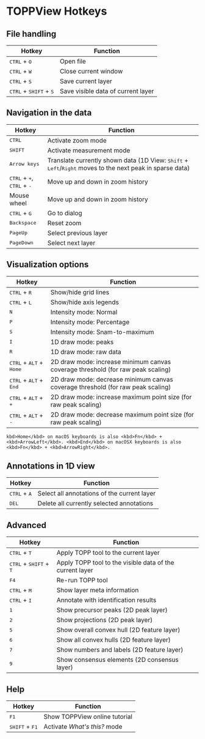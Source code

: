 TOPPView Hotkeys
================

## File handling

| Hotkey               | Function                                            |
|----------------------|-----------------------------------------------------|
| <kbd>CTRL</kbd> + <kbd>O</kbd>             | Open file                                           |
| <kbd>CTRL</kbd> + <kbd>W</kbd>             | Close current window                                |
| <kbd>CTRL</kbd> + <kbd>S</kbd>             | Save current layer                                  |
| <kbd>CTRL</kbd> + <kbd>SHIFT</kbd> + <kbd>S</kbd>       | Save visible data of current layer                  |


## Navigation in the data

| Hotkey               | Function                                            |
|----------------------|-----------------------------------------------------|
| <kbd>CTRL</kbd>               | Activate zoom mode                                  |
| <kbd>SHIFT</kbd>              | Activate measurement mode                           |
| <kbd>Arrow keys</kbd>      | Translate currently shown data (1D View: <kbd>Shift</kbd> + <kbd>Left</kbd>/<kbd>Right</kbd> moves to the next peak in sparse data)|
|<kbd>CTRL</kbd> + <kbd>+</kbd>, <br><kbd>CTRL</kbd> + <kbd>-</kbd>    | Move up and down in zoom history                    |
| Mouse wheel          | Move up and down in zoom history                    |
| <kbd>CTRL</kbd> + <kbd>G</kbd>             | Go to dialog                                         |
| <kbd>Backspace</kbd>          | Reset zoom                                          |
| <kbd>PageUp</kbd>            | Select previous layer                               |
| <kbd>PageDown</kbd>           | Select next layer                                   |

## Visualization options

| Hotkey               | Function                                            |
|----------------------|-----------------------------------------------------|
| <kbd>CTRL</kbd> + <kbd>R</kbd>             | Show/hide grid lines                                      |
| <kbd>CTRL</kbd> + <kbd>L</kbd>             | Show/hide axis legends                                    |
| <kbd>N</kbd>                  |      Intensity mode: Normal                              |
| <kbd>P</kbd>                  | Intensity mode: Percentage                         |
| <kbd>S</kbd>                  | Intensity mode: Snam-to-maximum                     |
| <kbd>I</kbd>                  | 1D draw mode: peaks                                 |
| <kbd>R</kbd>                  | 1D draw mode: raw data                              |
| <kbd>CTRL</kbd> + <kbd>ALT</kbd> + <kbd>Home</kbd>  | 2D draw  mode: increase minimum canvas coverage threshold (for raw peak scaling)|
| <kbd>CTRL</kbd> + <kbd>ALT</kbd> + <kbd>End</kbd>   | 2D draw mode: decrease minimum canvas coverage threshold (for raw peak scaling) |
| <kbd>CTRL</kbd> + <kbd>ALT</kbd> + <kbd>+</kbd>     | 2D draw mode: increase maximum point size (for raw peak scaling)                |
| <kbd>CTRL</kbd> + <kbd>ALT</kbd> + <kbd>-</kbd>     | 2D draw mode: decrease maximum point size (for raw peak scaling)                |

```{tip}
kbd>Home</kbd> on macOS keyboards is also <kbd>Fn</kbd> + <kbd>ArrowLeft</kbd>. <kbd>End</kbd> on macOSX keyboards is also <kbd>Fn</kbd> + <kbd>ArrowRight</kbd>.
```

## Annotations in 1D view

| Hotkey               | Function                                            |
|----------------------|-----------------------------------------------------|
| <kbd>CTRL</kbd> + <kbd>A</kbd>           | Select all annotations of the current layer         |
| <kbd>DEL</kbd>                | Delete all currently selected annotations           |

## Advanced

| Hotkey               | Function                                            |
|----------------------|-----------------------------------------------------|
| <kbd>CTRL</kbd> + <kbd>T</kbd>           | Apply TOPP tool to the current layer                |
| <kbd>CTRL</kbd> + <kbd>SHIFT</kbd> + <kbd>T</kbd>   | Apply TOPP tool to the visible data of the current layer|
| <kbd>F4</kbd>                 | Re-run TOPP tool                                    |
| <kbd>CTRL</kbd> + <kbd>M</kbd>         | Show layer meta information                         |
| <kbd>CTRL</kbd> + <kbd>I</kbd>         | Annotate with identification results                |
| <kbd>1</kbd>                  | Show precursor peaks (2D peak layer)                |
| <kbd>2</kbd>                  | Show projections (2D peak layer)                    |
| <kbd>5</kbd>                  | Show overall convex hull (2D feature layer)         |
| <kbd>6</kbd>                  | Show all convex hulls (2D feature layer)            |
| <kbd>7</kbd>                  | Show numbers and labels (2D feature layer)          |
| <kbd>9</kbd>                  | Show consensus elements (2D consensus layer)        |

## Help


| Hotkey               | Function                                            |
|----------------------|-----------------------------------------------------|
| <kbd>F1</kbd>                 | Show TOPPView online tutorial                       |
| <kbd>SHIFT</kbd> + <kbd>F1</kbd>       | Activate *What's this?* mode                        |
